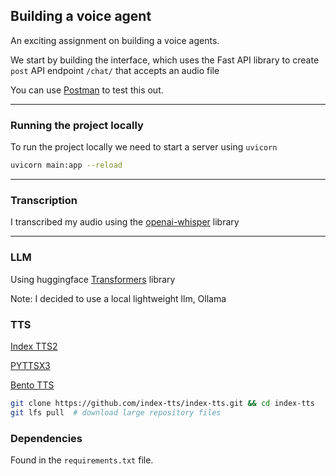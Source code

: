 ## Building a voice agent

An exciting assignment on building a voice agents.

We start by building the interface, which uses the Fast API library to create `post` API endpoint `/chat/` that accepts an audio file

You can use [Postman](https://www.postman.com/downloads/) to test this out.

---

### Running the project locally

To run the project locally we need to start a server using `uvicorn`

``` bash
uvicorn main:app --reload
```

---

### Transcription

I transcribed my audio using the [openai-whisper](https://github.com/openai/whisper?tab=readme-ov-file) library

---

### LLM

Using huggingface [Transformers](https://huggingface.co/docs/transformers/en/installation) library

Note: I decided to use a local lightweight llm, Ollama


### TTS

[Index TTS2](https://github.com/index-tts/index-tts)

[PYTTSX3](https://pypi.org/project/pyttsx3/)

[Bento TTS](https://github.com/bentoml/BentoXTTS)

``` bash
git clone https://github.com/index-tts/index-tts.git && cd index-tts
git lfs pull  # download large repository files
```

### Dependencies

Found in the `requirements.txt` file.
